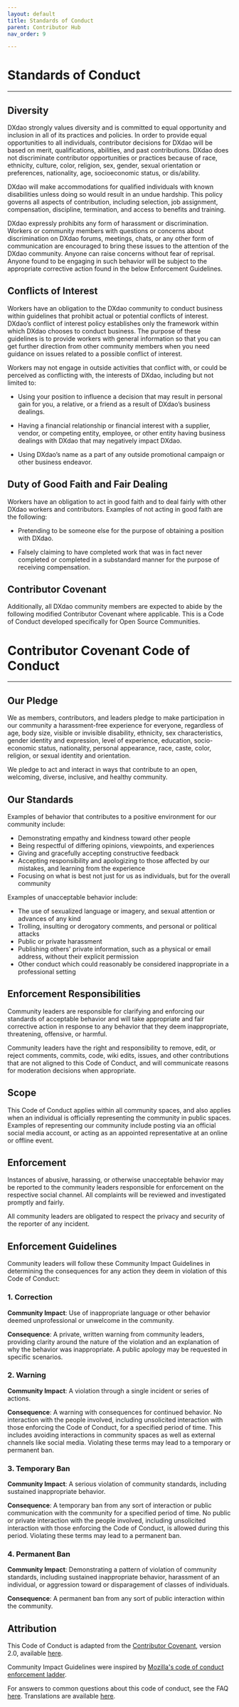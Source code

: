 ```yaml
---
layout: default
title: Standards of Conduct
parent: Contributor Hub
nav_order: 9

---
```


# Standards of Conduct

___

## Diversity

DXdao strongly values diversity and is committed to equal opportunity and inclusion in all of its practices and policies. In order to provide equal opportunities to all individuals, contributor decisions for DXdao will be based on merit, qualifications, abilities, and past contributions. DXdao does not discriminate contributor opportunities or practices because of race, ethnicity, culture, color, religion, sex, gender, sexual orientation or preferences, nationality, age, socioeconomic status, or dis/ability.

DXdao will make accommodations for qualified individuals with known disabilities unless doing so would result in an undue hardship. This policy governs all aspects of contribution, including selection, job assignment, compensation, discipline, termination, and access to benefits and training.

DXdao expressly prohibits any form of harassment or discrimination. Workers or community members with questions or concerns about discrimination on DXdao forums, meetings, chats, or any other form of communication are encouraged to bring these issues to the attention of the DXdao community. Anyone can raise concerns without fear of reprisal. Anyone found to be engaging in such behavior will be subject to the appropriate corrective action found in the below Enforcement Guidelines.

## Conflicts of Interest

Workers have an obligation to the DXdao community to conduct business within guidelines that prohibit actual or potential conflicts of interest. DXdao’s conflict of interest policy establishes only the framework within which DXdao chooses to conduct business. The purpose of these guidelines is to provide workers with general information so that you can get further direction from other community members when you need guidance on issues related to a possible conflict of interest.

Workers may not engage in outside activities that conflict with, or could be perceived as conflicting with, the interests of DXdao, including but not limited to:  

-   Using your position to influence a decision that may result in personal gain for you, a relative, or a friend as a result of DXdao’s business dealings.

-   Having a financial relationship or financial interest with a supplier, vendor, or competing entity, employee, or other entity having business dealings with DXdao that may negatively impact DXdao.
    
-   Using DXdao’s name as a part of any outside promotional campaign or other business endeavor.
    
## Duty of Good Faith and Fair Dealing

Workers have an obligation to act in good faith and to deal fairly with other DXdao workers and contributors. Examples of not acting in good faith are the following:

-   Pretending to be someone else for the purpose of obtaining a position with DXdao.  

-   Falsely claiming to have completed work that was in fact never completed or completed in a substandard manner for the purpose of receiving compensation.
    
## Contributor Covenant

Additionally, all DXdao community members are expected to abide by the following modified Contributor Covenant where applicable. This is a Code of Conduct developed specifically for Open Source Communities. 


# Contributor Covenant Code of Conduct

___

## Our Pledge

We as members, contributors, and leaders pledge to make participation in our
community a harassment-free experience for everyone, regardless of age, body
size, visible or invisible disability, ethnicity, sex characteristics, gender
identity and expression, level of experience, education, socio-economic status,
nationality, personal appearance, race, caste, color, religion, or sexual identity
and orientation.

We pledge to act and interact in ways that contribute to an open, welcoming,
diverse, inclusive, and healthy community.

## Our Standards

Examples of behavior that contributes to a positive environment for our
community include:

* Demonstrating empathy and kindness toward other people
* Being respectful of differing opinions, viewpoints, and experiences
* Giving and gracefully accepting constructive feedback
* Accepting responsibility and apologizing to those affected by our mistakes,
  and learning from the experience
* Focusing on what is best not just for us as individuals, but for the
  overall community

Examples of unacceptable behavior include:

* The use of sexualized language or imagery, and sexual attention or
  advances of any kind
* Trolling, insulting or derogatory comments, and personal or political attacks
* Public or private harassment
* Publishing others' private information, such as a physical or email
  address, without their explicit permission
* Other conduct which could reasonably be considered inappropriate in a
  professional setting

## Enforcement Responsibilities

Community leaders are responsible for clarifying and enforcing our standards of
acceptable behavior and will take appropriate and fair corrective action in
response to any behavior that they deem inappropriate, threatening, offensive,
or harmful.

Community leaders have the right and responsibility to remove, edit, or reject
comments, commits, code, wiki edits, issues, and other contributions that are
not aligned to this Code of Conduct, and will communicate reasons for moderation
decisions when appropriate.

## Scope

This Code of Conduct applies within all community spaces, and also applies when
an individual is officially representing the community in public spaces.
Examples of representing our community include posting via an official social media
account, or acting as an appointed representative at an online or offline event.

## Enforcement

Instances of abusive, harassing, or otherwise unacceptable behavior may be
reported to the community leaders responsible for enforcement on the respective 
social channel. All complaints will be reviewed and investigated promptly and fairly.

All community leaders are obligated to respect the privacy and security of the
reporter of any incident.

## Enforcement Guidelines

Community leaders will follow these Community Impact Guidelines in determining
the consequences for any action they deem in violation of this Code of Conduct:

### 1. Correction

**Community Impact**: Use of inappropriate language or other behavior deemed
unprofessional or unwelcome in the community.

**Consequence**: A private, written warning from community leaders, providing
clarity around the nature of the violation and an explanation of why the
behavior was inappropriate. A public apology may be requested in specific scenarios.

### 2. Warning

**Community Impact**: A violation through a single incident or series
of actions.

**Consequence**: A warning with consequences for continued behavior. No
interaction with the people involved, including unsolicited interaction with
those enforcing the Code of Conduct, for a specified period of time. This
includes avoiding interactions in community spaces as well as external channels
like social media. Violating these terms may lead to a temporary or
permanent ban.

### 3. Temporary Ban

**Community Impact**: A serious violation of community standards, including
sustained inappropriate behavior.

**Consequence**: A temporary ban from any sort of interaction or public
communication with the community for a specified period of time. No public or
private interaction with the people involved, including unsolicited interaction
with those enforcing the Code of Conduct, is allowed during this period.
Violating these terms may lead to a permanent ban.

### 4. Permanent Ban

**Community Impact**: Demonstrating a pattern of violation of community
standards, including sustained inappropriate behavior,  harassment of an
individual, or aggression toward or disparagement of classes of individuals.

**Consequence**: A permanent ban from any sort of public interaction within
the community.

## Attribution

This Code of Conduct is adapted from the <a href="https://www.contributor-covenant.org" target="_blank">Contributor Covenant</a>,
version 2.0, available <a href="https://www.contributor-covenant.org/version/2/0/code_of_conduct.html" target="_blank">here</a>.

Community Impact Guidelines were inspired by 
<a href="https://github.com/mozilla/diversity" target="_blank">Mozilla's code of conduct enforcement ladder</a>.

For answers to common questions about this code of conduct, see the FAQ 
<a href="https://www.contributor-covenant.org/faq" target="_blank">here</a>. Translations are available <a href="https://www.contributor-covenant.org/translations" target="_blank">here</a>.